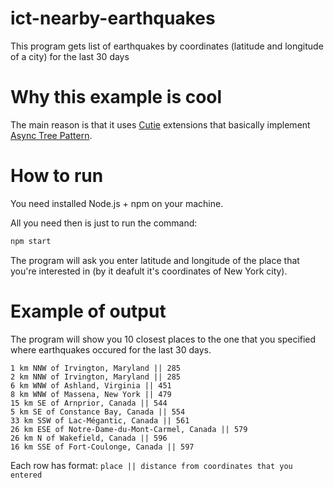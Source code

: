 # ict-nearby-earthquakes
This program gets list of earthquakes by coordinates (latitude and longitude of a city) for the last 30 days

# Why this example is cool

The main reason is that it uses [Cutie](https://github.com/Guseyn/cutie) extensions that basically implement [Async Tree Pattern](https://github.com/Guseyn/async-tree-patern/blob/master/Async_Tree_Patern.pdf).

# How to run

You need installed Node.js + npm on your machine.

All you need then is just to run the command:

```bash
npm start
```

The program will ask you enter latitude and longitude of the place that you're interested in (by it deafult it's coordinates of New York city).

# Example of output

The program will show you 10 closest places to the one that you specified where earthquakes occured for the last 30 days.

```
1 km NNW of Irvington, Maryland || 285
2 km NNW of Irvington, Maryland || 285
6 km WNW of Ashland, Virginia || 451
8 km WNW of Massena, New York || 479
15 km SE of Arnprior, Canada || 544
5 km SE of Constance Bay, Canada || 554
33 km SSW of Lac-Mégantic, Canada || 561
26 km ESE of Notre-Dame-du-Mont-Carmel, Canada || 579
26 km N of Wakefield, Canada || 596
16 km SSE of Fort-Coulonge, Canada || 597
```

Each row has format: `place || distance from coordinates that you entered`
